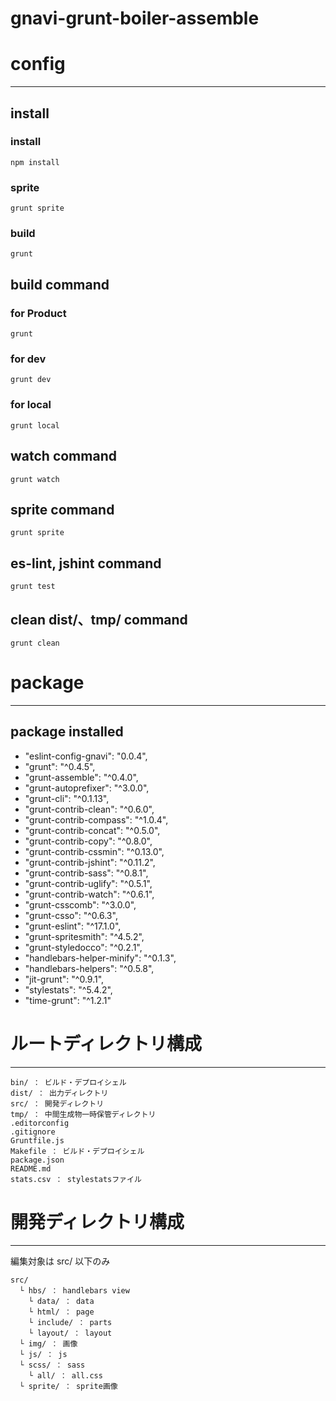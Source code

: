 # gnavi-grunt-boiler-assemble


# config
---

## install

### install

    npm install

### sprite

    grunt sprite

### build

    grunt


## build command

### for Product

    grunt

### for dev

    grunt dev

### for local

    grunt local


## watch command

    grunt watch


## sprite command

    grunt sprite


## es-lint, jshint command

    grunt test


## clean dist/、tmp/ command

    grunt clean




# package
---

## package installed

- "eslint-config-gnavi": "0.0.4",
- "grunt": "^0.4.5",
- "grunt-assemble": "^0.4.0",
- "grunt-autoprefixer": "^3.0.0",
- "grunt-cli": "^0.1.13",
- "grunt-contrib-clean": "^0.6.0",
- "grunt-contrib-compass": "^1.0.4",
- "grunt-contrib-concat": "^0.5.0",
- "grunt-contrib-copy": "^0.8.0",
- "grunt-contrib-cssmin": "^0.13.0",
- "grunt-contrib-jshint": "^0.11.2",
- "grunt-contrib-sass": "^0.8.1",
- "grunt-contrib-uglify": "^0.5.1",
- "grunt-contrib-watch": "^0.6.1",
- "grunt-csscomb": "^3.0.0",
- "grunt-csso": "^0.6.3",
- "grunt-eslint": "^17.1.0",
- "grunt-spritesmith": "^4.5.2",
- "grunt-styledocco": "^0.2.1",
- "handlebars-helper-minify": "^0.1.3",
- "handlebars-helpers": "^0.5.8",
- "jit-grunt": "^0.9.1",
- "stylestats": "^5.4.2",
- "time-grunt": "^1.2.1"


# ルートディレクトリ構成
---

    bin/ ： ビルド・デプロイシェル
    dist/ ： 出力ディレクトリ
    src/ ： 開発ディレクトリ
    tmp/ ： 中間生成物一時保管ディレクトリ
    .editorconfig
    .gitignore
    Gruntfile.js
    Makefile ： ビルド・デプロイシェル
    package.json
    README.md
    stats.csv ： stylestatsファイル


# 開発ディレクトリ構成
---

編集対象は src/ 以下のみ

    src/
      └ hbs/ ： handlebars view
        └ data/ ： data
        └ html/ ： page
        └ include/ ： parts
        └ layout/ ： layout
      └ img/ ： 画像
      └ js/ ： js
      └ scss/ ： sass
        └ all/ ： all.css
      └ sprite/ ： sprite画像












